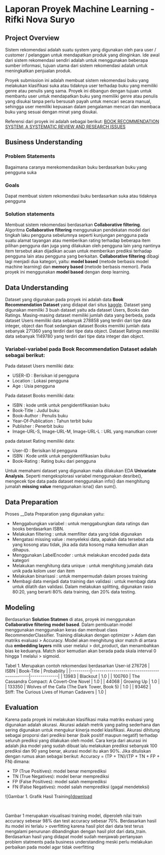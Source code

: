 # Laporan Proyek Machine Learning - Rifki Nova Suryo

## Project Overview
Sistem rekomendasi adalah suatu system yang digunakan oleh para user / customer / pelanggan untuk mendapatkan produk yang diinginkan. Ide awal dari sistem rekomendasi sendiri adalah untuk menggunakan beberapa sumber informasi, tujuan utama dari sistem rekomendasi adalah untuk meningkatkan penjualan produk.

Proyek submission ini adalah membuat sistem rekomendasi buku yang melakukan klasifikasi suka atau tidaknya user terhadap buku yang memiliki genre atau penulis yang sama. Proyek ini dibangun dengan tujuan untuk membantu user untuk mendapatkan buku yang memiliki genre atau penulis yang disukai tanpa perlu bersusah payah untuk mencari secara manual, sehingga user memiliki kepuasan dalam pengalaman mencari dan membaca buku yang sesuai dengan minat yang disukai.

 
Referensi dari proyek ini adalah sebagai berikut:
[BOOK RECOMMENDATION SYSTEM: A SYSTEMATIC REVIEW AND RESEARCH ISSUES](https://www.researchgate.net/publication/352781839_BOOK_RECOMMENDATION_SYSTEM_A_SYSTEMATIC_REVIEW_AND_RESEARCH_ISSUES)

## Business Understanding
### Problem Statements
Bagaimana caranya merekomendasikan buku berdasarkan buku yang pengguna suka
### Goals
Dapat membuat sistem rekomendasi buku berdasarkan suka atau tidaknya pengguna
### Solution statements
Membuat sistem rekomendasi berdasarkan __Collaborative filtering__. Algoritma __Collaborative filtering__ menggunakan pendekatan model dari tingkah laku pengguna sebelumnya seperti kunjungan pengguna pada suatu alamat tayangan atau memberikan rating terhadap beberapa item pilihan pengguna dan juga yang dilakukan oleh pengguna lain yang nantinya item tersebut akan dijadikan acuan untuk memberikan prediksi terhadap pengguna lain atau pengguna yang berkaitan. __Collaborative filtering__ dibagi lagi menjadi dua kategori, yaitu: __model based__ (metode berbasis model machine learning) dan __memory based__ (metode berbasis memori). Pada proyek ini menggunakan __model based__ dengan deep learning.

## Data Understanding
Dataset yang digunakan pada proyek ini adalah data __Book Recommendation Dataset__ yang didapat dari situs [kaggle](https://www.kaggle.com/datasets/arashnic/book-recommendation-dataset). Dataset yang digunakan memiliki 3 buah dataset yaitu ada dataset Users, Books dan Ratings. Masing-masing dataset memiliki jumlah data yang berbeda, pada dataset Users memiliki data sebanyak 278858 yang terdiri dari tipe data integer, object dan float sedangkan dataset Books memiliki jumlah data sebanyak 271360 yang terdiri dari tipe data object. Dataset Ratings memiliki data sebanyak 1149780 yang terdiri dari tipe data integer dan object.

### Variabel-variabel pada __Book Recommendation Dataset__ adalah sebagai berikut:
Pada dataset Users memiliki data:
- USER-ID : Berisikan id pengguna
- Location : Lokasi pengguna
- Age : Usia pengguna

Pada dataset Books memiliki data:
- ISBN : kode untik untuk pengidentifikasian buku
- Book-Title : Judul buku
- Book-Author : Penulis buku
- Year-Of-Publication : Tahun terbit buku
- Publisher : Penerbit buku
- Image-URL-S, Image-URL-M, Image-URL-L : URL yang manutkan cover

pada dataset Rating memiliki data:
- User-ID : Berisikan Id pengguna
- ISBN : Kode untik untuk pengidentifikasian buku
- Book-Rating : Rating buku dari pengguna

Untuk memahami dataset yang digunakan maka dilakukan EDA __Univariate Analysis__.
Seperti mengeksplorasi variabel menggunakan desribe(), mengecek tipe data pada dataset menggunakan info() dan menghitung jumalah __missing value__ menggunakan isna() dan sum().

## Data Preparation
Proses __Data Preparation yang digunakan yaitu:
- Menggabungkan variabel : untuk menggabungkan data ratings dan books berdasarkan ISBN.
- Melakukan filtering : untuk memfilter data yang tidak digunakan
- Mengatasi missing value : menyeleksi data, apakah data tersebut ada yang kosong atau tidak, jika ada data kosong maka kemudian akan dihapus.
- Menggunakan LabelEncoder : untuk melakukan encoded pada data kategori
- Melakukan menghitung data unique :  untuk menghitung jumalah data unik pada kolom user dan item
- Melakukan binarisasi : untuk mempermudah dalam proses training
- Membagi data menjadi data training dan validasi : untuk membagi data untuk dilatih dan validasi. Dalam melakukan splitting, digunakan rasio 80:20, yang berarti 80% data training, dan 20% data testing.

## Modeling
Berdasarkan __Solution Statmen__ di atas, proyek ini menggunakan __Collaborative filtering__ __model based__. Dalam pembuatan model menggunakan menggunakan keras dan membuat class RecommenderClassifier. Training dilakukan dengan optimizer > Adam dan matriks evaluasi > Accuracy. Model akan menghitung skor match di antara dua __embedding layers__ milik user melalui > dot_product, dan menambahkan bias ke keduanya. Match skor kemudian akan berada pada skala interval 0 hingga 1 melalui > sigmoid.

Tabel 1. Merupakan contoh rekomendasi berdasarkan User-id 276726
| ISBN     |              Book-Title                      | Probability  |
|----------|----------------------------------------------|--------------|
| 13983    | Blackout	                                    |     1.0      |
| 100760   | The Cassandra Compact: A Covert-One Novel    |     1.0      |
| 44068    | Growing Up                                   |     1.0      |
| 133350   | Wolves of the Calla (The Dark Tower, Book 5) |     1.0      |
| 93462    | Stiff: The Curious Lives of Human Cadavers	  |     1.0      |		

## Evaluation
Karena pada proyek ini melakukan klasifikasi maka matriks evaluasi yang digunakan adalah akurasi. Akurasi adalah metrik yang paling sederhana dan sering digunakan untuk mengukur kinerja model klasifikasi. Akurasi dihitung sebagai proporsi dari prediksi benar (baik positif maupun negatif) terhadap seluruh prediksi yang dilakukan oleh model. Cara kerja dari akurasi ini adalah jika model yang sudah dibuat lalu melakukan prediksi sebanyak 100 prediksi dan 90 yang benar, akurasi model itu akan 90%. Jika dituliskan dengan rumus akan sebagai berikut:
Accuracy = (TP + TN)/(TP + TN + FP + FN)
dimana:

- TP (True Positives): model benar memprediksi
- TN (True Negatives): model benar memprediksi
- FP (False Positives): model salah memprediksi 
- FN (False Negatives): model salah memprediksi (gagal mendeteksi)

![Gambar 1. Grafik Hasil Training][download](https://github.com/user-attachments/assets/d19da844-8e86-4871-a890-b528936c9b9b)

​

Gambar 1 merupakan visualisasi training model, diperoleh nilai train accuracy sebesar 98% dan test accuracy sebesar 70%. Berdasarkan hasil itu model ini terlalu > overfitting karena hasil plot dari data test terus mengalami penurunan dibandingkan dengan hasil plot dari data_train. Berdasarkan hasil yang didapat model sudah menjawab pertanyaan problem statments pada business understanding meski perlu melakukan perbaikan pada model agar tidak overfitting



